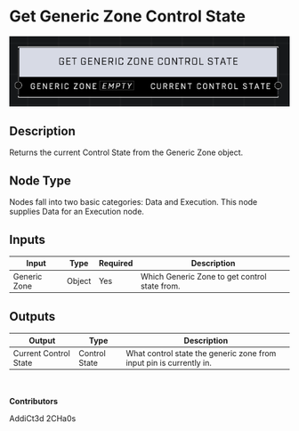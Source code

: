 # Get Generic Zone Control State
![](../../../.gitbook/assets/get-generic-zone-control-state.png)
## Description
Returns the current Control State from the Generic Zone object.

## Node Type
Nodes fall into two basic categories: Data and Execution. This node supplies Data for an Execution node.

## Inputs
| Input | Type | Required | Description |
|------------------|------------------|----------|--------------------------------------------------------------|
| Generic Zone | Object | Yes | Which Generic Zone to get control state from. |

## Outputs
| Output | Type | Description |
|------------------|------------------|--------------------------------------------------------------|
| Current Control State | Control State | What control state the generic zone from input pin is currently in. |

\
\
**Contributors**

AddiCt3d 2CHa0s